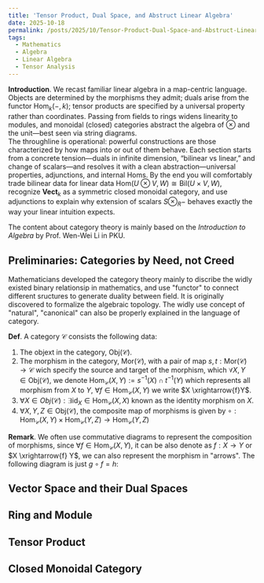 ```yaml
---
title: 'Tensor Product, Dual Space, and Abstruct Linear Algebra'
date: 2025-10-18
permalink: /posts/2025/10/Tensor-Product-Dual-Space-and-Abstruct-Linear-Algebra/
tags:
  - Mathematics
  - Algebra
  - Linear Algebra
  - Tensor Analysis
---
```

**Introduction**. We recast familiar linear algebra in a map-centric language. Objects are determined by the morphisms they admit; duals arise from the functor $\mathrm{Hom}_k(-, k)$; tensor products are specified by a universal property rather than coordinates. Passing from fields to rings widens linearity to modules, and monoidal (closed) categories abstract the algebra of $\otimes$ and the unit—best seen via string diagrams.\
The throughline is operational: powerful constructions are those characterized by how maps into or out of them behave. Each section starts from a concrete tension—duals in infinite dimension, “bilinear vs linear,” and change of scalars—and resolves it with a clean abstraction—universal properties, adjunctions, and internal Homs. By the end you will comfortably trade bilinear data for linear data $\mathrm{Hom}(U \otimes V, W) \cong \mathrm{Bil}(U \times V, W)$, recognize $\mathbf{Vect}_k$ as a symmetric closed monoidal category, and use adjunctions to explain why extension of scalars $S \otimes_R -$ behaves exactly the way your linear intuition expects.

The content about category theory is mainly based on the *Introduction to Algebra* by Prof. Wen-Wei Li in PKU.

Preliminaries: Categories by Need, not Creed
---

Mathematicians developed the category theory mainly to discribe the widly existed binary relationsip in mathematics, and use "functor" to connect different sructures to generate duality between field. It is originally discovered to formalize the algebraic topology. The widly use concept of "natural", "canonical" can also be properly explained in the language of category.

**Def**. A category $\mathcal{C}$ consists the following data:

1. The objext in the category, $\mathrm{Obj}(\mathcal{C})$.
2. The morphism in the category, $\mathrm{Mor}(\mathcal{C})$, with a pair of map $s, t: \mathrm{Mor}(\mathcal{C}) \to \mathcal{C}$ wich specify the source and target of the morphism, which $\forall X, Y \in \mathrm{Obj}(\mathcal{C})$, we denote $\mathrm{Hom}_{\mathcal{C}}(X, Y) := s^{-1}(X) \cap t^{-1}(Y)$ which represents all morphism from $X$ to $Y$, $\forall f \in \mathrm{Hom}_{\mathcal{C}}(X, Y)$ we write $X \xrightarrow{f}Y$.
3. $\forall X \in \mathrel{Obj}(\mathcal{C}): \exists \mathrm{id}_{X} \in \mathrm{Hom}_{\mathcal{C}}(X,X)$ known as the identity morphism on $X$.
4. $\forall X, Y, Z \in \mathrm{Obj}(\mathcal{C})$, the composite map of morphisms is given by $\circ: \mathrm{Hom}_{\mathcal{C}}(X, Y) \times \mathrm{Hom}_{\mathcal{C}}(Y, Z) \to \mathrm{Hom}_{\mathcal{C}}(Y, Z)$

**Remark**. We often use commutative diagrams to represent the composition of morphisms, since $\forall f \in \mathrm{Hom}_{\mathcal{C}}(X, Y)$, it can be also denote as $f: X \to Y$ or $X \xrightarrow{f} Y$, we can also represent the morphism in "arrows". The following diagram is just $g \circ f = h$:

<script type="text/tikz">
  \begin{tikzcd}
    X \arrow[r, "f"] \arrow[rd, "h"] & Y \arrow[d, "g"] \\
    & Z
  \end{tikzcd}
</script>



Vector Space and their Dual Spaces
---

Ring and Module
---

Tensor Product
---

Closed Monoidal Category
---
